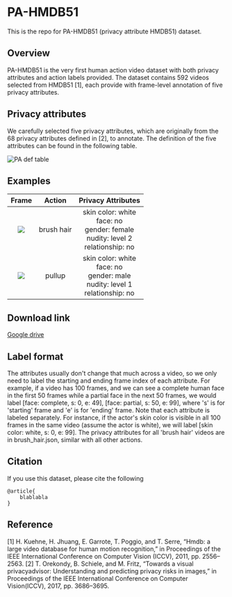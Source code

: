 # PA-HMDB51
This is the repo for PA-HMDB51 (privacy attribute HMDB51) dataset.


## Overview
PA-HMDB51 is the very first human action video dataset with both privacy attributes and action labels provided. The dataset contains 592 videos selected from HMDB51 [1], each provide with frame-level annotation of five privacy attributes.

## Privacy attributes
We carefully selected five privacy attributes, which are originally from the 68 privacy attributes defined in [2], to annotate. The definition of the five attributes can be found in the following table. 

![PA def table](https://github.com/htwang14/PA-HMDB51/blob/master/imgs/def_table.PNG)

## Examples
| Frame             |  Action | Privacy Attributes | 
|:-------------------------:|:-------------------------:|:----------------------:|
| ![](https://github.com/htwang14/PA-HMDB51/blob/master/imgs/brush_hair.png) | brush hair | skin color: white <br> face: no <br> gender: female <br> nudity: level 2 <br> relationship: no |
| ![](https://github.com/htwang14/PA-HMDB51/blob/master/imgs/pullup.png) | pullup | skin color: white <br> face: no <br> gender: male <br> nudity: level 1 <br> relationship: no |

## Download link
[Google drive](https://drive.google.com/drive/u/0/folders/1OtQLtq9QxdPHaH1gUcFZiylBMXJhn2dm)

## Label format
The attributes usually don't change that much across a video, so we only need to label the starting and ending frame index of each attribute. 
For example, if a video has 100 frames, and we can see a complete human face in the first 50 frames while a partial face in the next 50 frames, we would label [face: complete, s: 0, e: 49], [face: partial, s: 50, e: 99], where 's' is for 'starting' frame and 'e' is for 'ending' frame. 
Note that each attribute is labeled separately.
For instance, if the actor's skin color is visible in all 100 frames in the same video (assume the actor is white), we will label [skin color: white, s: 0, e: 99]. 
The privacy attributes for all 'brush hair' videos are in brush_hair.json, similar with all other actions.

## Citation
If you use this dataset, please cite the following
```
@article{
    blablabla
}
```

## Reference
[1] H. Kuehne, H. Jhuang, E. Garrote, T. Poggio, and T. Serre, “Hmdb:
a large video database for human motion recognition,” in Proceedings of the IEEE International Conference on Computer Vision (ICCV),
2011, pp. 2556–2563.
[2] T. Orekondy, B. Schiele, and M. Fritz, “Towards a visual privacyadvisor: Understanding and predicting privacy risks in images,” in Proceedings of the IEEE International Conference on Computer Vision(ICCV), 2017, pp. 3686–3695.